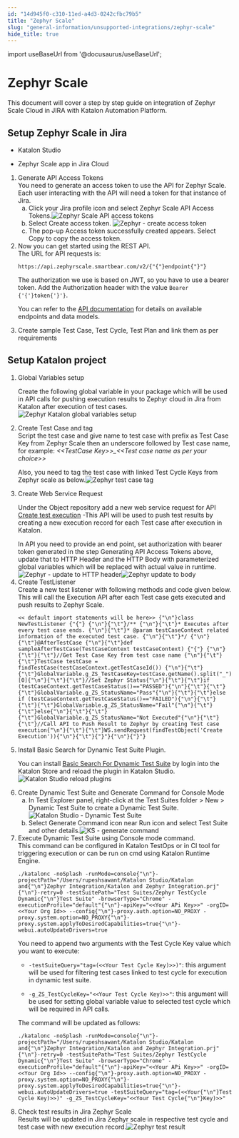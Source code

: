 ```yaml
---
id: "14d945f0-c310-11ed-a4d3-0242cfbc79b5"
title: "Zephyr Scale"
slug: "general-information/unsupported-integrations/zephyr-scale"
hide_title: true
---
```

import useBaseUrl from '@docusaurus/useBaseUrl';


# <a id="concept-9550" class="anchor_top_offset"/><a id="ariaid-title1" class="anchor_top_offset"/>Zephyr Scale

<p xmlns="http://www.w3.org/1999/xhtml" className="p">This document will cover a step by step guide on integration of Zephyr Scale Cloud in JIRA with Katalon Automation Platform.</p> 

## <a id="task-5778" class="anchor_top_offset"/>Setup Zephyr Scale in Jira

<div xmlns="http://www.w3.org/1999/xhtml" className="section prereq p"><ul className="ul"><li className="li"><p className="p">Katalon Studio </p></li><li className="li"><p className="p">Zephyr Scale app in Jira Cloud</p></li></ul></div>
<ol xmlns="http://www.w3.org/1999/xhtml" className="ol steps"><li className="li step stepexpand"><span className="ph cmd">Generate API Access Tokens</span><div className="itemgroup info">You need to generate an access token to use the API for Zephyr Scale.  Each user interacting with the API will need a token for that instance       of Jira.</div><ol type="a" className="ol substeps"><li className="li substep"><span className="ph cmd">Click your Jira profile icon and select <span className="ph uicontrol">Zephyr Scale API Access Tokens</span>.<img className="image" src={useBaseUrl("/15cd42e0-c310-11ed-a4d3-0242cfbc79b5.png")} alt="Zephyr Scale API access tokens" /></span></li><li className="li substep"><span className="ph cmd">Select <span className="ph uicontrol">Create access token</span>. <img className="image" src={useBaseUrl("/1624ffd0-c310-11ed-a4d3-0242cfbc79b5.png")} alt="Zephyr - create access token" /></span></li><li className="li substep"><span className="ph cmd">The pop-up <span className="ph uicontrol">Access token successfully created</span> appears. Select <span className="ph uicontrol">Copy</span> to copy the access token.</span></li></ol></li><li className="li step stepexpand"><span className="ph cmd">Now you can get started using the REST API. </span><div className="itemgroup info">The URL for API requests is: <pre className="pre codeblock"><code>https://api.zephyrscale.smartbear.com/v2/{"{"}endpoint{"}"}</code></pre>The authorization we use is based on JWT, so you have to use a bearer token. Add the       <span className="ph uicontrol">Authorization</span> header with the value <code className="ph codeph">Bearer {'{'}token{'}'}</code>.<p className="p">You can  refer to the <a className="xref j-external-link" href="https://support.smartbear.com/zephyr-scale-cloud/api-docs/" target="_blank">API documentation</a> for details on available endpoints and data models.</p></div></li><li className="li step stepexpand"><span className="ph cmd">Create sample Test Case, Test Cycle, Test Plan and link them as  per requirements</span></li></ol> 

## <a id="task-8027" class="anchor_top_offset"/>Setup Katalon project

<ol xmlns="http://www.w3.org/1999/xhtml" className="ol steps"><li className="li step stepexpand"><span className="ph cmd">Global Variables setup</span><div className="itemgroup info"><p className="p">Create the following global variable in your package which will be used in API calls for pushing execution results to Zephyr cloud in Jira from Katalon after execution of test cases.<img className="image" src={useBaseUrl("/152dce90-c310-11ed-a4d3-0242cfbc79b5.png")} alt="Zephyr Katalon global variables setup" /></p></div></li><li className="li step stepexpand"><span className="ph cmd">Create Test Case and tag</span><div className="itemgroup info">Script the test case and give name to test case with prefix as Test Case Key from Zephyr Scale then an underscore followed by Test case name, for example:<em className="ph i"> &lt;&lt;TestCase Key&gt;&gt;_&lt;&lt;Test case name as per your choice&gt;&gt;</em><p className="p">Also, you need to tag the test case with linked Test Cycle Keys from Zephyr scale as below.<img className="image" src={useBaseUrl("/14ba4c40-c310-11ed-a4d3-0242cfbc79b5.png")} alt="Zephyr test case tag" /></p></div></li><li className="li step stepexpand"><span className="ph cmd">Create Web Service Request</span><div className="itemgroup info"><p className="p">Under the Object repository add a new web service request for API <a className="xref j-external-link" href="https://support.smartbear.com/zephyr-scale-cloud/api-docs/#tag/Test-Executions/operation/createTestExecution" target="_blank">Create test execution</a> -This API will be used to push test results by creating a new execution record for each Test case after execution in Katalon.</p>In API you need to provide an end point, set authorization with bearer token generated in the step Generating API Access Tokens above, update that to HTTP Header and the HTTP Body with parameterized global variables which will be replaced with actual value in       runtime.</div><div className="itemgroup info"><img className="image" src={useBaseUrl("/15f7ae40-c310-11ed-a4d3-0242cfbc79b5.png")} alt="Zephyr - update to HTTP header" /><img className="image" src={useBaseUrl("/15b96cc0-c310-11ed-a4d3-0242cfbc79b5.png")} alt="Zephyr update to body" /></div></li><li className="li step stepexpand"><span className="ph cmd">Create TestListener</span><div className="itemgroup info">Create a new test listener with following methods and code given below. This will call the Execution API after each Test case gets executed and push results to Zephyr Scale.<pre className="pre codeblock"><code>&lt;&lt; default import statements will be here&gt;&gt; {"\n"}class NewTestListener {"{"} {"\n"}{"\t"}/** {"\n"}{"\t"}* Executes after every test case ends. {"\n"}{"\t"}* @param testCaseContext related information of the executed test case. {"\n"}{"\t"}*/ {"\n"}{"\t"}@AfterTestCase {"\n"}{"\t"}def sampleAfterTestCase(TestCaseContext testCaseContext) {"{"} {"\n"}{"\t"}{"\t"}//Get Test Case Key from test case name {"\n"}{"\t"}{"\t"}TestCase testCase = findTestCase(testCaseContext.getTestCaseId()) {"\n"}{"\t"}{"\t"}GlobalVariable.g_ZS_TestCaseKey=testCase.getName().split("_")[0]{"\n"}{"\t"}{"\t"}//Set Zephyr Status{"\n"}{"\t"}{"\t"}if (testCaseContext.getTestCaseStatus()=="PASSED"){"\n"}{"\t"}{"\t"}{"\t"}GlobalVariable.g_ZS_StatusName="Pass"{"\n"}{"\t"}{"\t"}else if (testCaseContext.getTestCaseStatus()=="FAILED"){"\n"}{"\t"}{"\t"}{"\t"}GlobalVariable.g_ZS_StatusName="Fail"{"\n"}{"\t"}{"\t"}else{"\n"}{"\t"}{"\t"}{"\t"}GlobalVariable.g_ZS_StatusName="Not Executed"{"\n"}{"\t"}{"\t"}//Call API to Push Result to Zephyr by creating Test case execution{"\n"}{"\t"}{"\t"}WS.sendRequest(findTestObject('Create Execution')){"\n"}{"\t"}{"}"}{"\n"}{"}"}</code></pre></div></li><li className="li step stepexpand"><span className="ph cmd">Install Basic Search for Dynamic Test Suite Plugin.</span><div className="itemgroup info"><p className="p">You can install <a className="xref j-external-link" href="https://store.katalon.com/product/2/Basic-Search-For-Dynamic-Test-Suite" target="_blank">Basic Search For Dynamic Test Suite</a> by login into the Katalon Store and reload the plugin in Katalon Studio.<img className="image" src={useBaseUrl("/14f97820-c310-11ed-a4d3-0242cfbc79b5.png")} alt="Katalon Studio reload plugins" /></p>     </div></li><li className="li step stepexpand"><span className="ph cmd">Create Dynamic Test Suite and Generate Command for Console Mode</span><ol type="a" className="ol substeps"><li className="li substep"><span className="ph cmd">In <span className="ph uicontrol">Test Explorer</span> panel, right-click at the <span className="ph uicontrol">Test Suites</span> folder &gt; <span className="ph uicontrol">New</span> &gt; <span className="ph uicontrol">Dynamic Test Suite</span> to create a Dynamic Test Suite.<img className="image" src={useBaseUrl("/1585b290-c310-11ed-a4d3-0242cfbc79b5.png")} alt="Katalon Studio - Dynamic Test Suite" /></span></li><li className="li substep"><span className="ph cmd">Select <span className="ph uicontrol">Generate Command</span> icon near <span className="ph uicontrol">Run</span> icon and select Test Suite and other details.<img className="image" src={useBaseUrl("/14e33100-c310-11ed-a4d3-0242cfbc79b5.png")} alt="KS - generate command" /></span></li></ol></li><li className="li step stepexpand"><span className="ph cmd">Execute Dynamic Test Suite using Console mode command.</span><div className="itemgroup info">This command can be configured in <span className="ph">Katalon TestOps</span> or in CI tool for triggering execution or can be run on cmd using <span className="ph">Katalon Runtime Engine</span>. <pre className="pre codeblock"><code>./katalonc -noSplash -runMode=console{"\n"}-projectPath="/Users/rupeshsawant/Katalon Studio/Katalon and{"\n"}Zephyr Integration/Katalon and Zephyr Integration.prj"{"\n"}-retry=0 -testSuitePath="Test Suites/Zephyr TestCycle Dynamic{"\n"}Test Suite" -browserType="Chrome" -executionProfile="default"{"\n"}-apiKey="&lt;&lt;Your APi Key&gt;&gt;" -orgID=&lt;&lt;Your Org Id&gt;&gt; --config{"\n"}-proxy.auth.option=NO_PROXY -proxy.system.option=NO_PROXY{"\n"}-proxy.system.applyToDesiredCapabilities=true{"\n"}-webui.autoUpdateDrivers=true</code></pre>You need to append two arguments with the Test Cycle Key value which you want to execute: <ul className="ul"><li className="li"><p className="p"><code className="ph codeph">-testSuiteQuery="tag=(&lt;&lt;Your Test Cycle Key)&gt;&gt;)"</code>: this argument will be used for filtering test cases linked to test cycle for execution in dynamic test suite.</p></li><li className="li"><p className="p"><code className="ph codeph">-g_ZS_TestCycleKey="&lt;&lt;Your Test Cycle Key)&gt;&gt;"</code>: this argument will be used for setting global variable value to selected test cycle which will be required in API calls.</p></li></ul><div className="p">The command will be updated as follows: <pre className="pre codeblock"><code>./katalonc -noSplash -runMode=console{"\n"}-projectPath="/Users/rupeshsawant/Katalon Studio/Katalon and{"\n"}Zephyr Integration/Katalon and Zephyr Integration.prj"{"\n"}-retry=0 -testSuitePath="Test Suites/Zephyr TestCycle Dynamic{"\n"}Test Suite" -browserType="Chrome" -executionProfile="default"{"\n"}-apiKey="&lt;&lt;Your APi Key&gt;&gt;" -orgID=&lt;&lt;Your Org Id&gt;&gt; --config{"\n"}-proxy.auth.option=NO_PROXY -proxy.system.option=NO_PROXY{"\n"}-proxy.system.applyToDesiredCapabilities=true{"\n"}-webui.autoUpdateDrivers=true -testSuiteQuery="tag=(&lt;&lt;Your{"\n"}Test Cycle Key)&gt;&gt;)" -g_ZS_TestCycleKey="&lt;&lt;Your Test Cycle{"\n"}Key)&gt;&gt;"</code></pre></div></div></li><li className="li step stepexpand"><span className="ph cmd">Check test results in Jira Zephyr Scale</span><div className="itemgroup info">Results will be updated in Jira Zephyr scale in respective test cycle and test case with new execution record.<img className="image" src={useBaseUrl("/157251a0-c310-11ed-a4d3-0242cfbc79b5.png")} alt="Zephyr test result" /></div></li></ol> 
